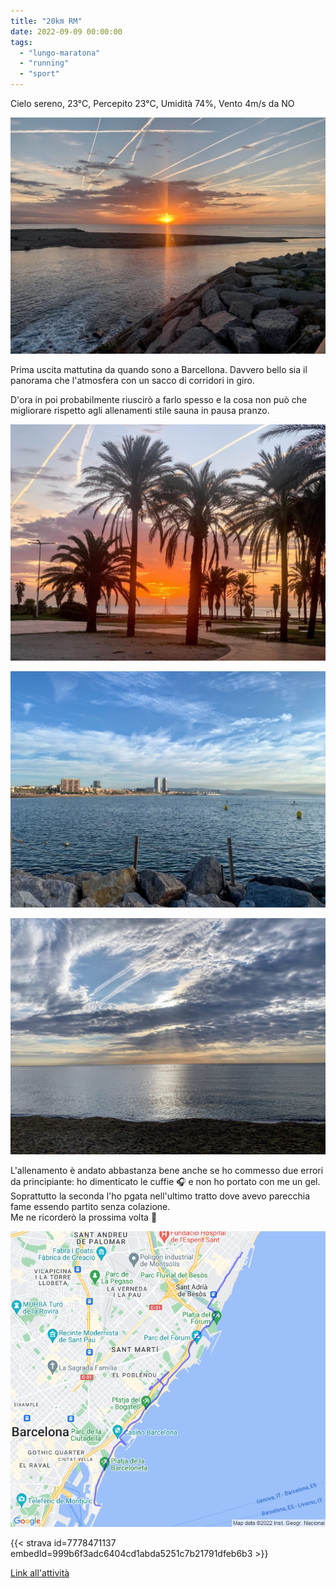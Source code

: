 ```yaml
---
title: "20km RM"
date: 2022-09-09 00:00:00
tags: 
  - "lungo-maratona"
  - "running"
  - "sport"
---
```


Cielo sereno, 23°C, Percepito 23°C, Umidità 74%, Vento 4m/s da NO

![](images/IMG_0235-Large-1024x768.jpeg)

Prima uscita mattutina da quando sono a Barcellona. Davvero bello sia il panorama che l'atmosfera con un sacco di corridori in giro.

D'ora in poi probabilmente riuscirò a farlo spesso e la cosa non può che migliorare rispetto agli allenamenti stile sauna in pausa pranzo.

![](images/IMG_0233-Large-1024x768.jpeg)

![](images/IMG_0243-Large-1024x768.jpeg)

![](images/IMG_0242-Large-1024x768.jpeg)

L'allenamento è andato abbastanza bene anche se ho commesso due errori da principiante: ho dimenticato le cuffie 🎧 e non ho portato con me un gel. Soprattutto la seconda l'ho pgata nell'ultimo tratto dove avevo parecchia fame essendo partito senza colazione.  
Me ne ricorderò la prossima volta 🤞

![](images/20220909-activity-map.png)

{{< strava id=7778471137 embedId=999b6f3adc6404cd1abda5251c7b21791dfeb6b3 >}}

[Link all'attività](https://strava.com/activities/7778471137)
